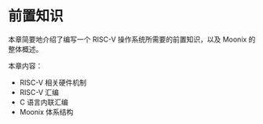 # 前置知识

本章简要地介绍了编写一个 RISC-V 操作系统所需要的前置知识，以及 Moonix 的整体概述。

本章内容：

- RISC-V 相关硬件机制
- RISC-V 汇编
- C 语言内联汇编
- Moonix 体系结构